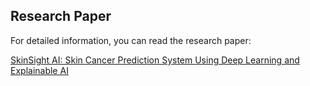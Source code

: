## Research Paper

For detailed information, you can read the research paper:

[SkinSight AI: Skin Cancer Prediction System Using Deep Learning and Explainable AI](SkinSight-AI-Skin-Cancer-Prediction-System-Using-Deep-Learning-XAI.pdf)
